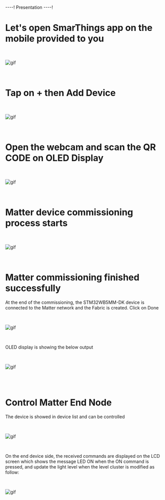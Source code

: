 ----!
Presentation
----!

# Let's open SmarThings app on the mobile provided to you

<br>

![gif](./img/321000.gif)

<br>


# Tap on + then Add Device
<br>

![gif](./img/32111.gif)

<br>

# Open the webcam and scan the QR CODE on OLED Display 

<br>

![gif](./img/32122.gif)

<br>


# Matter device commissioning process starts

<br>

![gif](./img/32133.gif)

<br>



# Matter commissioning finished successfully

At the end of the commissioning, the STM32WB5MM-DK device is connected to the Matter network and the Fabric is created.
Click on Done

<br>

![gif](./img/32155.gif)

<br>

OLED display is showing the below output

<br>

![gif](./img/67.png)

<br>


<br>



# Control Matter End Node

The device is showed in device list and can be controlled


<br>

![gif](./img/32166.gif)

<br>

On the end device side, the received commands are displayed on the LCD screen which shows the message LED ON when the ON command is pressed, and update the light level when the level cluster is modified as follow:


<br>

![gif](./img/69.png)

<br>